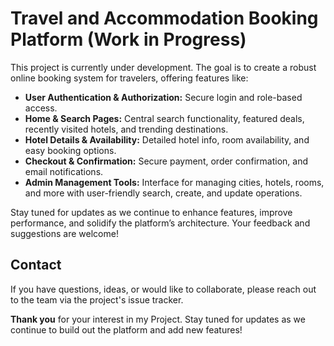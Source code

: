 
# Travel and Accommodation Booking Platform (Work in Progress)

This project is currently under development. The goal is to create a robust online booking system for travelers, offering features like:

- **User Authentication & Authorization:** Secure login and role-based access.
- **Home & Search Pages:** Central search functionality, featured deals, recently visited hotels, and trending destinations.
- **Hotel Details & Availability:** Detailed hotel info, room availability, and easy booking options.
- **Checkout & Confirmation:** Secure payment, order confirmation, and email notifications.
- **Admin Management Tools:** Interface for managing cities, hotels, rooms, and more with user-friendly search, create, and update operations.

Stay tuned for updates as we continue to enhance features, improve performance, and solidify the platform’s architecture. Your feedback and suggestions are welcome!
## Contact

If you have questions, ideas, or would like to collaborate, please reach out to the team via the project's issue tracker.

**Thank you** for your interest  in my Project. Stay tuned for updates as we continue to build out the platform and add new features!
